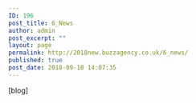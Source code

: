 ```yaml
---
ID: 196
post_title: 6_News
author: admin
post_excerpt: ""
layout: page
permalink: http://2018new.buzzagency.co.uk/6_news/
published: true
post_date: 2018-09-10 14:07:35
---
```

[blog]

&nbsp;